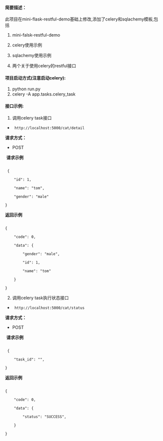 #### 简要描述：

此项目在mini-flask-restful-demo基础上修改,添加了celery和sqlachemy模板,包括

1. mini-falsk-restful-demo

2. celery使用示例

3. sqlachemy使用示例

4. 两个关于使用celery的restful接口


#### 项目启动方式(注意启动celery):

1. python run.py
2. celery -A app.tasks.celery_task


#### 接口示例:

1. 调用celery task接口
- ` http://localhost:5000/cat/detail`

  
**请求方式：**

- POST 

​
**请求示例**

``` 

 {

    "id": 1,

    "name": "tom",

    "gender": "male"

}

```

 **返回示例**

``` 

{

    "code": 0,

    "data": {

        "gender": "male",

        "id": 1,

        "name": "tom"

    }

}

```

2. 调用celery task执行状态接口
- ` http://localhost:5000/cat/status`

  
**请求方式：**

- POST 

​
**请求示例**

``` 

 {

    "task_id": "",

}

```

 **返回示例**

``` 

{

    "code": 0,

    "data": {

        "status": "SUCCESS",

    }

}

```
